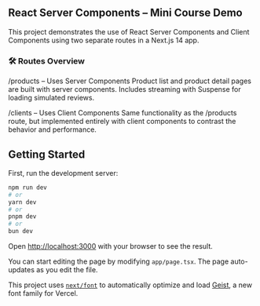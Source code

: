 ## React Server Components – Mini Course Demo

This project demonstrates the use of React Server Components and Client Components using two separate routes in a Next.js 14 app.

### 🛠️ Routes Overview

/products – Uses Server Components
Product list and product detail pages are built with server components. Includes streaming with Suspense for loading simulated reviews.

/clients – Uses Client Components
Same functionality as the /products route, but implemented entirely with client components to contrast the behavior and performance.

## Getting Started

First, run the development server:

```bash
npm run dev
# or
yarn dev
# or
pnpm dev
# or
bun dev
```

Open [http://localhost:3000](http://localhost:3000) with your browser to see the result.

You can start editing the page by modifying `app/page.tsx`. The page auto-updates as you edit the file.

This project uses [`next/font`](https://nextjs.org/docs/app/building-your-application/optimizing/fonts) to automatically optimize and load [Geist](https://vercel.com/font), a new font family for Vercel.
